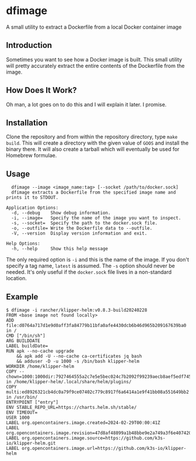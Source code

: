 # dfimage
A small utility to extract a Dockerfile from a local Docker container image

## Introduction
Sometimes you want to see how a Docker image is built. This small utility will pretty accurately extract the entire contents of the Dockerfile from the image.

## How Does It Work?
Oh man, a lot goes on to do this and I will explain it later. I promise.

## Installation
Clone the repository and from within the repository directory, type `make build`. This will create a directory with the given value of `GOOS` and install the binary there. It will also create a tarball which will eventually be used for Homebrew formulae.

## Usage
```Usage:
  dfimage --image <image_name:tag> [--socket /path/to/docker.sock]
  dfimage extracts a Dockerfile from the specified image name and prints it to STDOUT.

Application Options:
  -d, --debug    Show debug information.
  -i, --image=   Specify the name of the image you want to inspect.
  -s, --socket=  Specify the path to the docker.sock file.
  -o, --outfile= Write the Dockerfile data to --outfile.
  -V, --version  Display version information and exit.

Help Options:
  -h, --help     Show this help message
  ```

The only required option is `-i` and this is the name of the image. If you don't specify a tag name, `latest` is assumed. The `-s` option should never be needed. It's only useful if the `docker.sock` file lives in a non-standard location.

## Example
```
$ dfimage -i rancher/klipper-helm:v0.8.3-build20240228
FROM <base image not found locally>
ADD file:d0764a717d1e9d0aff3fa84779b11bfa0afe4430dcb6b46d965b209167639ba0 in /
CMD ["/bin/sh"]
ARG BUILDDATE
LABEL buildDate=
RUN apk --no-cache upgrade
    && apk add -U --no-cache ca-certificates jq bash
    && adduser -D -u 1000 -s /bin/bash klipper-helm
WORKDIR /home/klipper-helm
COPY --chown=1000:1000dir:7927464555a2c7e5e5bec024c7b2092f99239aecb8aef5edf7457aafc7fc817a in /home/klipper-helm/.local/share/helm/plugins/
COPY multi:ed8926321cb4dc0a79f9ce07402c779c8917f6a6414a1e9f41bb08a551649bb2 in /usr/bin/
ENTRYPOINT ["entry"]
ENV STABLE_REPO_URL=https://charts.helm.sh/stable/
ENV TIMEOUT=
USER 1000
LABEL org.opencontainers.image.created=2024-02-29T00:00:41Z
LABEL org.opencontainers.image.revision=47d8af48899a1b48bbe9e2a749a3f6e4074201b2
LABEL org.opencontainers.image.source=https://github.com/k3s-io/klipper-helm.git
LABEL org.opencontainers.image.url=https://github.com/k3s-io/klipper-helm
```